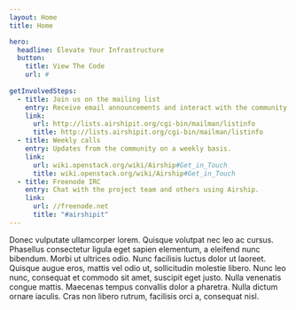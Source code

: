 ```yaml
---
layout: Home
title: Home

hero:
  headline: Elevate Your Infrastructure
  button:
    title: View The Code
    url: #
    
getInvolvedSteps:
  - title: Join us on the mailing list
    entry: Receive email announcements and interact with the community.
    link:
      url: http://lists.airshipit.org/cgi-bin/mailman/listinfo
      title: http://lists.airshipit.org/cgi-bin/mailman/listinfo
  - title: Weekly calls
    entry: Updates from the community on a weekly basis.
    link:
      url: wiki.openstack.org/wiki/Airship#Get_in_Touch
      title: wiki.openstack.org/wiki/Airship#Get_in_Touch
  - title: Freenode IRC
    entry: Chat with the project team and others using Airship.
    link:
      url: //freenode.net
      title: "#airshipit"
---
```


<home-content>

<template slot="about">

## About Airship

Airship is a collection of loosely coupled but interoperable open source tools that declaratively automate cloud provisioning. Airship is a robust delivery mechanism for organizations who want to embrace containers as the new unit of infrastructure delivery at scale. Starting from raw bare metal infrastructure, Airship manages the full lifecycle of data center infrastructure to deliver a production-grade Kubernetes cluster with Helm deployed artifacts, including OpenStack-Helm. Airship allows operators to manage their infrastructure deployments and lifecycle through the declarative YAML documents that describe an Airship environment.

<a href="/learn/" class="link is-primary">Learn More ></a>

</template>

<home-announcement slot="announcement" button-name="Read the blog post" link="/blog/">

Donec vulputate ullamcorper lorem. Quisque volutpat nec leo ac cursus. Phasellus consectetur ligula eget sapien elementum, a eleifend nunc bibendum. Morbi ut ultrices odio. Nunc facilisis luctus dolor ut laoreet. Quisque augue eros, mattis vel odio ut, sollicitudin molestie libero. Nunc leo nunc, consequat et commodo sit amet, suscipit eget justo. Nulla venenatis congue mattis. Maecenas tempus convallis dolor a pharetra. Nulla dictum ornare iaculis. Cras non libero rutrum, facilisis orci a, consequat nisl.

</home-announcement>

</home-content>
